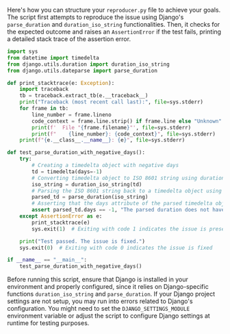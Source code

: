Here's how you can structure your `reproducer.py` file to achieve your goals. The script first attempts to reproduce the issue using Django's `parse_duration` and `duration_iso_string` functionalities. Then, it checks for the expected outcome and raises an `AssertionError` if the test fails, printing a detailed stack trace of the assertion error.

```python
import sys
from datetime import timedelta
from django.utils.duration import duration_iso_string
from django.utils.dateparse import parse_duration

def print_stacktrace(e: Exception):
    import traceback
    tb = traceback.extract_tb(e.__traceback__)
    print("Traceback (most recent call last):", file=sys.stderr)
    for frame in tb:
        line_number = frame.lineno
        code_context = frame.line.strip() if frame.line else "Unknown"
        print(f'  File "{frame.filename}"', file=sys.stderr)
        print(f"    {line_number}: {code_context}", file=sys.stderr)
    print(f"{e.__class__.__name__}: {e}", file=sys.stderr)

def test_parse_duration_with_negative_days():
    try:
        # Creating a timedelta object with negative days
        td = timedelta(days=-1)
        # Converting timedelta object to ISO 8601 string using duration_iso_string
        iso_string = duration_iso_string(td)
        # Parsing the ISO 8601 string back to a timedelta object using parse_duration
        parsed_td = parse_duration(iso_string)
        # Asserting that the days attribute of the parsed timedelta object should be -1
        assert parsed_td.days == -1, "The parsed duration does not have the correct number of days."
    except AssertionError as e:
        print_stacktrace(e)
        sys.exit(1)  # Exiting with code 1 indicates the issue is present

    print("Test passed. The issue is fixed.")
    sys.exit(0)  # Exiting with code 0 indicates the issue is fixed

if __name__ == "__main__":
    test_parse_duration_with_negative_days()
```

Before running this script, ensure that Django is installed in your environment and properly configured, since it relies on Django-specific functions `duration_iso_string` and `parse_duration`. If your Django project settings are not setup, you may run into errors related to Django's configuration. You might need to set the `DJANGO_SETTINGS_MODULE` environment variable or adjust the script to configure Django settings at runtime for testing purposes.